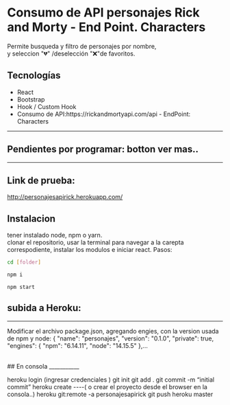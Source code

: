 # Consumo de API personajes Rick and Morty - End Point. Characters

<p>Permite busqueda y filtro  de personajes por nombre,
<br>  y seleccion "💔" /deselección "❌"de favoritos.

## Tecnologías

<ul>
    <li> React </li>
    <li> Bootstrap </li>
    <li>Hook / Custom Hook</li>
    <li>Consumo de API:https://rickandmortyapi.com/api   -  EndPoint: Characters
    </li>
    
</ul>
<hr/>

## Pendientes por programar: botton ver mas..

<hr/>

## Link de prueba:

http://personajesapirick.herokuapp.com/

## Instalacion

<p>tener instalado node, npm o yarn.
<br> clonar el repositorio, usar la terminal para navegar a la carepta correspodiente, instalar los modulos  e iniciar react. 
Pasos: </p>

```bash
cd [folder]
```

```bash
npm i
```

```
npm start
```

## subida a Heroku:

---

Modificar el archivo package.json, agregando engies, con la version usada de npm y node:
{
"name": "personajes",
"version": "0.1.0",
"private": true,
"engines": {
"npm": "6.14.11",
"node": "14.15.5"
},...

<br>
## En consola
___________

heroku login (ingresar credenciales )
git init
git add .
git commit -m “initial commit”
heroku create ----( o crear el proyecto desde el browser en la consola..)
heroku git:remote -a personajesapirick
git push heroku master

